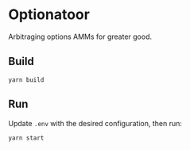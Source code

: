 # Optionatoor

Arbitraging options AMMs for greater good.

## Build

```
yarn build
```

## Run

Update `.env` with the desired configuration, then run:
```
yarn start
```
